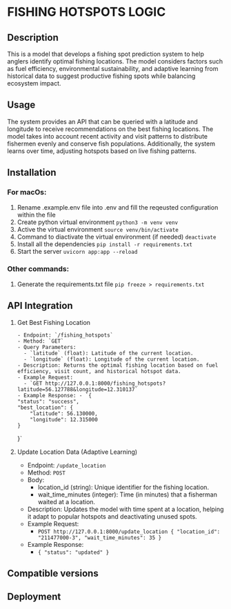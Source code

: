 # FISHING HOTSPOTS LOGIC

## Description

This is a model that develops a fishing spot prediction system to help anglers identify optimal fishing locations. The model considers factors such as fuel efficiency, environmental sustainability, and adaptive learning from historical data to suggest productive fishing spots while balancing ecosystem impact.

## Usage

The system provides an API that can be queried with a latitude and longitude to receive recommendations on the best fishing locations. The model takes into account recent activity and visit patterns to distribute fishermen evenly and conserve fish populations. Additionally, the system learns over time, adjusting hotspots based on live fishing patterns.

## Installation

### For macOs:

1. Rename .example.env file into .env and fill the reqeusted configuration within the file
1. Create python virtual environment `python3 -m venv venv`
1. Active the virtual environment `source venv/bin/activate`
1. Command to diactivate the virtual environment (if needed) `deactivate`
1. Install all the dependencies `pip install -r requirements.txt`
1. Start the server `uvicorn app:app --reload`

### Other commands:

1. Generate the requirements.txt file `pip freeze > requirements.txt`

## API Integration

1.  Get Best Fishing Location

        - Endpoint: `/fishing_hotspots`
        - Method: `GET`
        - Query Parameters:
          - `latitude` (float): Latitude of the current location.
          - `longitude` (float): Longitude of the current location.
        - Description: Returns the optimal fishing location based on fuel efficiency, visit count, and historical hotspot data.
        - Example Request:
          - `GET http://127.0.0.1:8000/fishing_hotspots?latitude=56.127788&longitude=12.310137`
        - Example Response: - `{
        "status": "success",
        "best_location": {
            "latitude": 56.130000,
            "longitude": 12.315000
        }

    }`

2.  Update Location Data (Adaptive Learning)
    - Endpoint: `/update_location`
    - Method: `POST`
    - Body:
      - location_id (string): Unique identifier for the fishing location.
      - wait_time_minutes (integer): Time (in minutes) that a fisherman waited at a location.
    - Description: Updates the model with time spent at a location, helping it adapt to popular hotspots and deactivating unused spots.
    - Example Request:
      - ` POST http://127.0.0.1:8000/update_location
{
"location_id": "211477000-3",
"wait_time_minutes": 35
} `
    - Example Response:
        - `{
    "status": "updated"
}`


## Compatible versions

## Deployment
